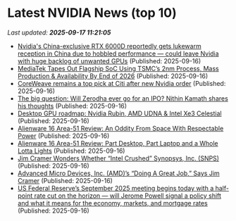 # Latest NVIDIA News (top 10)
_Last updated: **2025-09-17 11:21:05**_

- [Nvidia's China-exclusive RTX 6000D reportedly gets lukewarm reception in China due to hobbled performance — could leave Nvidia with huge backlog of unwanted GPUs](https://www.tomshardware.com/pc-components/gpus/nvidias-china-exclusive-rtx-6000d-reportedly-gets-lukewarm-reception-in-china-due-to-hobbled-performance-could-leave-nvidia-with-huge-backlog-of-unwanted-gpus) (Published: 2025-09-16)
- [MediaTek Tapes Out Flagship SoC Using TSMC’s 2nm Process, Mass Production & Availability By End of 2026](https://wccftech.com/mediatek-tapes-out-flagship-soc-tsmc-2nm-process-production-availability-end-2026/) (Published: 2025-09-16)
- [CoreWeave remains a top pick at Citi after new Nvidia order](https://thefly.com/permalinks/entry.php/id4198491/CRWV;NVDA-CoreWeave-remains-a-top-pick-at-Citi-after-new-Nvidia-order) (Published: 2025-09-16)
- [The big question: Will Zerodha ever go for an IPO? Nithin Kamath shares his thoughts](https://economictimes.indiatimes.com/markets/ipos/fpos/the-big-question-will-zerodha-ever-go-for-an-ipo-nithin-kamath-shares-his-thoughts/articleshow/123921342.cms) (Published: 2025-09-16)
- [Desktop GPU roadmap: Nvidia Rubin, AMD UDNA & Intel Xe3 Celestial](https://www.tomshardware.com/pc-components/gpus/desktop-gpu-roadmap-nvidia-rubin-amd-udna-and-intel-xe3-celestial) (Published: 2025-09-16)
- [Alienware 16 Area-51 Review: An Oddity From Space With Respectable Power](https://www.cnet.com/tech/computing/alienware-16-area-51-review-an-oddity-from-space-with-respectable-power/) (Published: 2025-09-16)
- [Alienware 16 Area-51 Review: Part Desktop, Part Laptop and a Whole Lotta Lights](https://www.cnet.com/tech/computing/alienware-16-area-51-review-part-desktop-part-laptop-and-a-whole-lotta-lights/) (Published: 2025-09-16)
- [Jim Cramer Wonders Whether “Intel Crushed” Synopsys, Inc. (SNPS)](https://finance.yahoo.com/news/jim-cramer-wonders-whether-intel-105127640.html) (Published: 2025-09-16)
- [Advanced Micro Devices, Inc. (AMD)’s “Doing A Great Job,” Says Jim Cramer](https://finance.yahoo.com/news/advanced-micro-devices-inc-amd-104903542.html) (Published: 2025-09-16)
- [US Federal Reserve’s September 2025 meeting begins today with a half-point rate cut on the horizon — will Jerome Powell signal a policy shift and what it means for the economy, markets, and mortgage rates](https://economictimes.indiatimes.com/news/international/us/us-federal-reserves-september-2025-meeting-begins-today-with-a-half-point-rate-cut-on-the-horizon-will-jerome-powell-signal-a-policy-shift-and-what-it-means-for-the-economy-markets-and-mortgage-rates/articleshow/123920544.cms) (Published: 2025-09-16)
